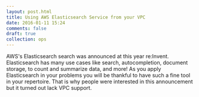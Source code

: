 ```yaml
---
layout: post.html
title: Using AWS Elasticsearch Service from your VPC
date: 2016-01-11 15:24
comments: false
draft: true
collection: ops
---
```


AWS's Elasticsearch search was announced at this year re:Invent. Elasticsearch has many use cases like search, autocompletion, document storage, to count and summarize data, and more! As you apply Elasticsearch in your problems you will be thankful to have such a fine tool in your repertoire. That is why people were interested in this announcement but it turned out lack VPC support.
